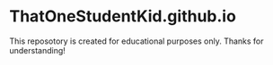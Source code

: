 # ThatOneStudentKid.github.io
This reposotory is created for educational purposes only. Thanks for understanding!
